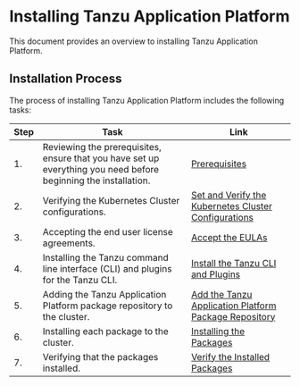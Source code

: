 # <a id='installing'></a> Installing Tanzu Application Platform

This document provides an overview to installing Tanzu Application Platform.

## Installation Process

The process of installing Tanzu Application Platform includes the following tasks:

|Step|Task|Link|
|----|----|----|
|1.| Reviewing the prerequisites, ensure that you have set up everything you need before beginning the installation.|[Prerequisites](install-general.md#prereqs)|
|2.| Verifying the Kubernetes Cluster configurations.|[Set and Verify the Kubernetes Cluster Configurations](install-general.md#set-and-verify)|
|3.| Accepting the end user license agreements.|[Accept the EULAs](install-general.md#eulas)|
|4.| Installing the Tanzu command line interface (CLI) and plugins for the Tanzu CLI.|[Install the Tanzu CLI and Plugins](install-general.md#cli-and-plugin)|
|5.| Adding the Tanzu Application Platform package repository to the cluster.|[Add the Tanzu Application Platform Package Repository](install.md#add-package-repositories)|
|6.| Installing each package to the cluster.|[Installing the Packages](install.md)|
|7.| Verifying that the packages installed.|[Verify the Installed Packages](install.md#verify)|
